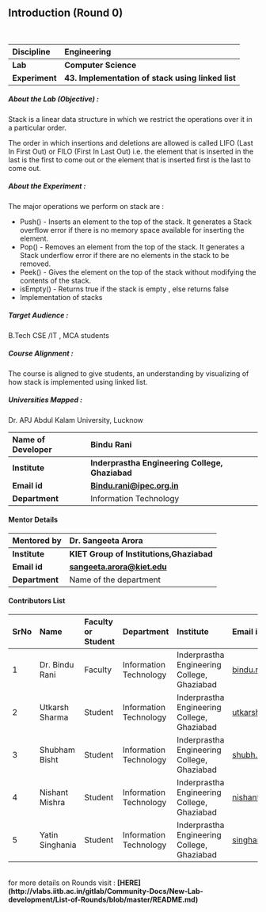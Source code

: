 ## Introduction (Round 0)


<br>

<b>Discipline | <b>Engineering
:--|:--|
<b> Lab | <b> Computer Science
<b> Experiment|     <b> 43. Implementation of stack using linked list

<h5> About the Lab (Objective) : </h5>

Stack is a linear data structure in which we restrict the operations over it in a particular order.

The order in which insertions and deletions are allowed is called LIFO (Last In First Out) or FILO (First In Last Out) i.e. the element that is inserted in the last is the first to come out or the element that is inserted first is the last to come out.


<h5> About the Experiment : </h5>

The major operations we perform on stack are :
- Push() - Inserts an element to the top of the stack. It generates a Stack overflow error if there is no memory space available for inserting the element.
- Pop() - Removes an element from the top of the stack. It generates a Stack underflow error if there are no elements in the stack to be removed.
- Peek() - Gives the element on the top of the stack without modifying the contents of the stack.
- isEmpty() - Returns true if the stack is empty , else returns false
- Implementation of stacks

<h5> Target Audience : </h5>

B.Tech CSE /IT , MCA students

<h5> Course Alignment : </h5>

The course is aligned to give students, an understanding by visualizing of how stack is implemented using linked list.

<h5> Universities Mapped : </h5>

Dr. APJ Abdul Kalam University, Lucknow

<b>Name of Developer | <b> Bindu Rani
:--|:--|
<b> Institute | <b> Inderprastha Engineering College, Ghaziabad
<b> Email id|     <b> Bindu.rani@ipec.org.in
<b> Department |  Information Technology
  
#### Mentor Details

<b>Mentored by | <b> Dr. Sangeeta Arora
:--|:--|
<b> Institute | <b> KIET Group of Institutions,Ghaziabad
<b> Email id|     <b> sangeeta.arora@kiet.edu
<b> Department | Name of the department

#### Contributors List

SrNo | Name | Faculty or Student | Department| Institute | Email id
:--|:--|:--|:--|:--|:--|
1 | Dr. Bindu Rani | Faculty |  Information Technology | Inderprastha Engineering College, Ghaziabad | bindu.rani@ipec.org.in
2 | Utkarsh Sharma | Student |  Information Technology | Inderprastha Engineering College, Ghaziabad |utkarshstudent1@gmail.com
3 | Shubham Bisht | Student |  Information Technology | Inderprastha Engineering College, Ghaziabad |shubh.manu44@gmail.com
4 | Nishant Mishra| Student |  Information Technology | Inderprastha Engineering College, Ghaziabad |nishantmishra9910@gmail.com
5 | Yatin Singhania | Student |  Information Technology | Inderprastha Engineering College, Ghaziabad |singhaniayatin27@gmail.com

<br>
for more details on Rounds visit : <b> [HERE](http://vlabs.iitb.ac.in/gitlab/Community-Docs/New-Lab-development/List-of-Rounds/blob/master/README.md) </b>
